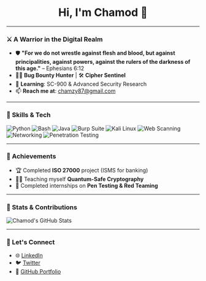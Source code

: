 <h1 align="center">Hi, I'm Chamod 👋</h1>

---

### ⚔️ A Warrior in the Digital Realm  
- 🛡 **"For we do not wrestle against flesh and blood, but against principalities, against powers, against the rulers of the darkness of this age."** – Ephesians 6:12  
- 🐱‍💻 **Bug Bounty Hunter** | 🛠 **Cipher Sentinel**  
- 🎯 **Learning**: SC-900 & Advanced Security Research  
- 📫 **Reach me at**: chamzy87@gmail.com  

---

### 🚀 Skills & Tech  
![Python](https://img.shields.io/badge/-Python-3776AB?style=flat&logo=python&logoColor=white)
![Bash](https://img.shields.io/badge/-Bash-4EAA25?style=flat&logo=gnu-bash&logoColor=white)
![Java](https://img.shields.io/badge/-Java-007396?style=flat&logo=java&logoColor=white)
![Burp Suite](https://img.shields.io/badge/-Burp_Suite-F5A623?style=flat&logo=burp-suite&logoColor=white)
![Kali Linux](https://img.shields.io/badge/-Kali_Linux-557C94?style=flat&logo=kalilinux&logoColor=white)
![Web Scanning](https://img.shields.io/badge/-Web_Scanning-4285F4?style=flat&logo=google-chrome&logoColor=white)
![Networking](https://img.shields.io/badge/-Networking-FF6F61?style=flat&logo=network&logoColor=white)
![Penetration Testing](https://img.shields.io/badge/-Penetration_Testing-8A2BE2?style=flat&logo=security&logoColor=white)

---

### 🎯 Achievements  
- 🏆 Completed **ISO 27000** project (ISMS for banking)  
- 🧑‍🏫 Teaching myself **Quantum-Safe Cryptography**  
- 💼 Completed internships on **Pen Testing & Red Teaming**  

---

### 🌟 Stats & Contributions  
![Chamod's GitHub Stats](https://github-readme-stats.vercel.app/api?username=RomanVanHalen&show_icons=true&theme=radical)

---

### 🔗 Let's Connect  
- 🌐 [LinkedIn](https://www.linkedin.com/in/chamod)  
- 🐦 [Twitter](https://twitter.com/chamod)  
- 💼 [GitHub Portfolio](https://yourusername.github.io/)
